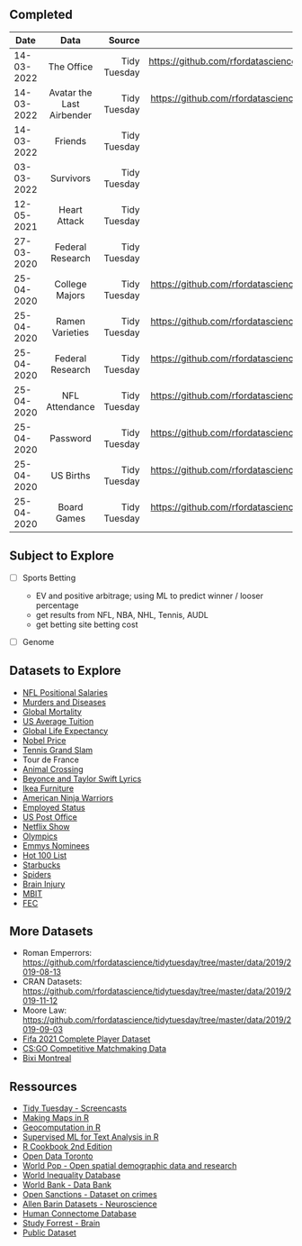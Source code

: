 
## Completed

| Date        | Data                      | Source                    | Link                                                                             |
| ----------- | :----------------------:  | ------------------------: | ---------------------------:                                                     |
| 14-03-2022  | The Office                | Tidy Tuesday              | https://github.com/rfordatascience/tidytuesday/blob/master/data/2020/2020-03-17/ |
| 14-03-2022  | Avatar the Last Airbender | Tidy Tuesday              | https://github.com/rfordatascience/tidytuesday/tree/master/data/2020/2020-08-11  |
| 14-03-2022  | Friends                   | Tidy Tuesday              |                                                                                  |
| 03-03-2022  | Survivors                 | Tidy Tuesday              |                                                                                  |
| 12-05-2021  | Heart Attack              | Tidy Tuesday              |                                                                                  |
| 27-03-2020  | Federal Research          | Tidy Tuesday              |                                                                                  |
| 25-04-2020  | College Majors            | Tidy Tuesday              | https://github.com/rfordatascience/tidytuesday/tree/master/data/2018/2018-10-16  |
| 25-04-2020  | Ramen Varieties           | Tidy Tuesday              | https://github.com/rfordatascience/tidytuesday/tree/master/data/2018/2018-10-02  |
| 25-04-2020  | Federal Research          | Tidy Tuesday              | https://github.com/rfordatascience/tidytuesday/tree/master/data/2019/2019-02-12  |
| 25-04-2020  | NFL Attendance            | Tidy Tuesday              | https://github.com/rfordatascience/tidytuesday/tree/master/data/2020/2020-02-04  |
| 25-04-2020  | Password                  | Tidy Tuesday              | https://github.com/rfordatascience/tidytuesday/tree/master/data/2020/2020-01-14  |
| 25-04-2020  | US Births                 | Tidy Tuesday              | https://github.com/rfordatascience/tidytuesday/tree/master/data/2020/2020-01-14  |
| 25-04-2020  | Board Games               | Tidy Tuesday              | https://github.com/rfordatascience/tidytuesday/tree/master/data/2019/2019-03-12  |

## Subject to Explore

- [ ] Sports Betting 
  - EV and positive arbitrage; using ML to predict winner / looser percentage
  - get results from NFL, NBA, NHL, Tennis, AUDL
  - get betting site betting cost
- [ ] Genome 


## Datasets to Explore

- [NFL Positional Salaries](https://github.com/rfordatascience/tidytuesday/blob/master/data/2018/2018-04-09/nfl_salary.xlsx)
- [Murders and Diseases](https://github.com/rfordatascience/tidytuesday/tree/master/data/2019/2019-12-10)
- [Global Mortality](https://github.com/rfordatascience/tidytuesday/blob/master/data/2018/2018-04-16/global_mortality.xlsx)
- [US Average Tuition](https://github.com/rfordatascience/tidytuesday/blob/master/data/2018/2018-04-02/us_avg_tuition.xlsx)
- [Global Life Expectancy](https://github.com/rfordatascience/tidytuesday/blob/master/data/2018/2018-07-03/week14_global_life_expectancy.csv)
- [Nobel Price](https://github.com/rfordatascience/tidytuesday/tree/master/data/2019/2019-05-14)
- [Tennis Grand Slam](https://github.com/rfordatascience/tidytuesday/tree/master/data/2019/2019-04-09)
- Tour de France
- [Animal Crossing](https://github.com/rfordatascience/tidytuesday/blob/master/data/2020/2020-05-05/readme.md)
- [Beyonce and Taylor Swift Lyrics](https://github.com/rfordatascience/tidytuesday/blob/master/data/2020/2020-09-29/readme.md)
- [Ikea Furniture](https://github.com/rfordatascience/tidytuesday/blob/master/data/2020/2020-11-03/readme.md)
- [American Ninja Warriors](https://github.com/rfordatascience/tidytuesday/tree/master/data/2020/2020-12-15)
- [Employed Status](https://github.com/rfordatascience/tidytuesday/tree/master/data/2021/2021-02-23)
- [US Post Office](https://github.com/rfordatascience/tidytuesday/tree/master/data/2021/2021-04-13)
- [Netflix Show](https://github.com/rfordatascience/tidytuesday/tree/master/data/2021/2021-04-20)
- [Olympics](https://github.com/rfordatascience/tidytuesday/tree/master/data/2021/2021-07-27)
- [Emmys Nominees](https://github.com/rfordatascience/tidytuesday/tree/master/data/2021/2021-09-21)
- [Hot 100 List](https://github.com/rfordatascience/tidytuesday/tree/master/data/2021/2021-09-14)
- [Starbucks](https://github.com/rfordatascience/tidytuesday/blob/master/data/2021/2021-12-21/starbucks.csv)
- [Spiders](https://github.com/rfordatascience/tidytuesday/tree/master/data/2021/2021-12-07)
- [Brain Injury](https://github.com/rfordatascience/tidytuesday/blob/master/data/2020/2020-03-24/readme.md)
- [MBIT](https://www.kaggle.com/datasets/datasnaek/mbti-type)
- [FEC](https://www.fec.gov/data/browse-data/?tab=bulk-data)


## More Datasets

- Roman Emperrors: https://github.com/rfordatascience/tidytuesday/tree/master/data/2019/2019-08-13
- CRAN Datasets: https://github.com/rfordatascience/tidytuesday/tree/master/data/2019/2019-11-12
- Moore Law: https://github.com/rfordatascience/tidytuesday/tree/master/data/2019/2019-09-03
- [Fifa 2021 Complete Player Dataset](https://www.kaggle.com/datasets/aayushmishra1512/fifa-2021-complete-player-data)
- [CS:GO Competitive Matchmaking Data](https://www.kaggle.com/datasets/skihikingkevin/csgo-matchmaking-damage?select=esea_meta_demos.part1.csv)
- [Bixi Montreal](https://bixi.com/en/open-data)


## Ressources

- [Tidy Tuesday - Screencasts](https://github.com/dgrtwo/data-screencasts)
- [Making Maps in R](https://github.com/rfordatascience/tidytuesday/tree/master/data/2021/2021-11-02)
- [Geocomputation in R](https://geocompr.robinlovelace.net/adv-map.html)
- [Supervised ML for Text Analysis in R](https://smltar.com/)
- [R Cookbook 2nd Edition](https://rc2e.com/)
- [Open Data Toronto](https://open.toronto.ca/#84045f23-7465-0892-8889-7b6f91049b29)
- [World Pop - Open spatial demographic data and research](https://hub.worldpop.org/)
- [World Inequality Database](https://wid.world/)
- [World Bank - Data Bank](https://databank.worldbank.org/home.aspx)
- [Open Sanctions - Dataset on crimes](https://www.opensanctions.org/)
- [Allen Barin Datasets - Neuroscience](https://portal.brain-map.org/)
- [Human Connectome Database](https://db.humanconnectome.org/app/template/Login.vm)
- [Study Forrest - Brain](https://www.studyforrest.org/)
- [Public Dataset](https://github.com/public-apis/public-apis?tab=readme-ov-file)


